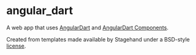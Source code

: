 # angular_dart

A web app that uses [AngularDart](https://angulardart.xyz) and
[AngularDart Components](https://pub.dev/ngcomponents).

Created from templates made available by Stagehand under a BSD-style
[license](https://github.com/dart-lang/stagehand/blob/master/LICENSE).
